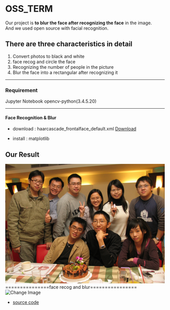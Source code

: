 # OSS_TERM
Our project is **to blur the face after recognizing the face** in the image.  
And we used open source with facial recognition.


## There are three characteristics in detail

1. Convert photos to black and white
2. face recog and circle the face
3. Recognizing the number of people in the picture
4. Blur the face into a rectangular after recognizing it

---

### Requirement

Jupyter Notebook 
opencv-python(3.4.5.20)

---

#### Face Recognition & Blur

- download : haarcascade_frontalface_default.xml
[Download](https://github.com/opencv/opencv/tree/master/data/haarcascades)

- install : matplotlib

## Our Result 
![Original Image](./family.jpg)  
===============face recog and blur================  
![Change Image]("")


- [source code](https://github.com/serengil/tensorflow-101/blob/master/python/Blurring.ipynb)


